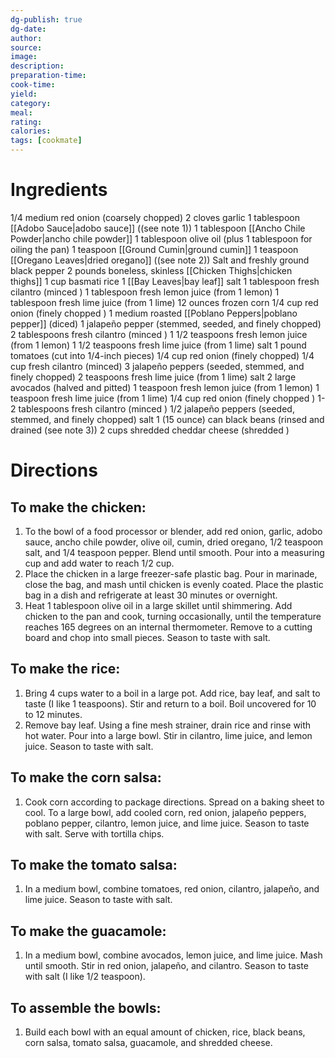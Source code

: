 ```yaml
---
dg-publish: true
dg-date: 
author: 
source: 
image:
description: 
preparation-time:
cook-time:
yield: 
category: 
meal: 
rating: 
calories: 
tags: [cookmate]
---
```



# Ingredients

1/4 medium red onion (coarsely chopped)
2 cloves garlic
1 tablespoon [[Adobo Sauce|adobo sauce]] ((see note 1))
1 tablespoon [[Ancho Chile Powder|ancho chile powder]]
1 tablespoon olive oil (plus 1 tablespoon for oiling the pan)
1 teaspoon [[Ground Cumin|ground cumin]]
1 teaspoon [[Oregano Leaves|dried oregano]] ((see note 2))
Salt and freshly ground black pepper
2 pounds boneless, skinless [[Chicken Thighs|chicken thighs]]
1 cup basmati rice
1 [[Bay Leaves|bay leaf]]
salt
1 tablespoon fresh cilantro (minced )
1 tablespoon fresh lemon juice (from 1 lemon)
1 tablespoon fresh lime juice (from 1 lime)
12 ounces frozen corn
1/4 cup red onion (finely chopped )
1 medium roasted [[Poblano Peppers|poblano pepper]] (diced)
1 jalapeño pepper (stemmed, seeded, and finely chopped)
2 tablespoons fresh cilantro (minced )
1 1/2 teaspoons fresh lemon juice (from 1 lemon)
1 1/2 teaspoons fresh lime juice (from 1 lime)
salt
1 pound tomatoes (cut into 1/4-inch pieces)
1/4 cup red onion (finely chopped)
1/4 cup fresh cilantro (minced)
3 jalapeño peppers (seeded, stemmed, and finely chopped)
2 teaspoons fresh lime juice (from 1 lime)
salt
2 large avocados (halved and pitted)
1 teaspoon fresh lemon juice (from 1 lemon)
1 teaspoon fresh lime juice (from 1 lime)
1/4 cup red onion (finely chopped )
1-2 tablespoons fresh cilantro (minced )
1/2 jalapeño peppers (seeded, stemmed, and finely chopped)
salt
1 (15 ounce) can black beans (rinsed and drained (see note 3))
2 cups shredded cheddar cheese (shredded )

# Directions

## To make the chicken:

1) To the bowl of a food processor or blender, add red onion, garlic, adobo sauce, ancho chile powder, olive oil, cumin, dried oregano, 1/2 teaspoon salt, and 1/4 teaspoon pepper. Blend until smooth. Pour into a measuring cup and add water to reach 1/2 cup.
2) Place the chicken in a large freezer-safe plastic bag. Pour in marinade, close the bag, and mash until chicken is evenly coated. Place the plastic bag in a dish and refrigerate at least 30 minutes or overnight.
3) Heat 1 tablespoon olive oil in a large skillet until shimmering. Add chicken to the pan and cook, turning occasionally, until the temperature reaches 165 degrees on an internal thermometer. Remove to a cutting board and chop into small pieces. Season to taste with salt.

## To make the rice:

1) Bring 4 cups water to a boil in a large pot. Add rice, bay leaf, and salt to taste (I like 1 teaspoons). Stir and return to a boil. Boil uncovered for 10 to 12 minutes.
2) Remove bay leaf. Using a fine mesh strainer, drain rice and rinse with hot water. Pour into a large bowl. Stir in cilantro, lime juice, and lemon juice. Season to taste with salt.

## To make the corn salsa:

1) Cook corn according to package directions. Spread on a baking sheet to cool. To a large bowl, add cooled corn, red onion, jalapeño peppers, poblano pepper, cilantro, lemon juice, and lime juice. Season to taste with salt. Serve with tortilla chips.

## To make the tomato salsa:

1) In a medium bowl, combine tomatoes, red onion, cilantro, jalapeño, and lime juice. Season to taste with salt.

## To make the guacamole:

1) In a medium bowl, combine avocados, lemon juice, and lime juice. Mash until smooth. Stir in red onion, jalapeño, and cilantro. Season to taste with salt (I like 1/2 teaspoon).

## To assemble the bowls:

1) Build each bowl with an equal amount of chicken, rice, black beans, corn salsa, tomato salsa, guacamole, and shredded cheese.